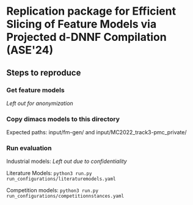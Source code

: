 # Replication package for Efficient Slicing of Feature Models via Projected d-DNNF Compilation (ASE'24)


## Steps to reproduce

### Get feature models
*Left out for anonymization*

### Copy dimacs models to this directory

Expected paths: input/fm-gen/ and input/MC2022_track3-pmc_private/

### Run evaluation 

Industrial models: *Left out due to confidentiality*

Literature Models: `python3 run.py run_configurations/literaturemodels.yaml`

Competition models: `python3 run.py run_configurations/competitionnstances.yaml`
